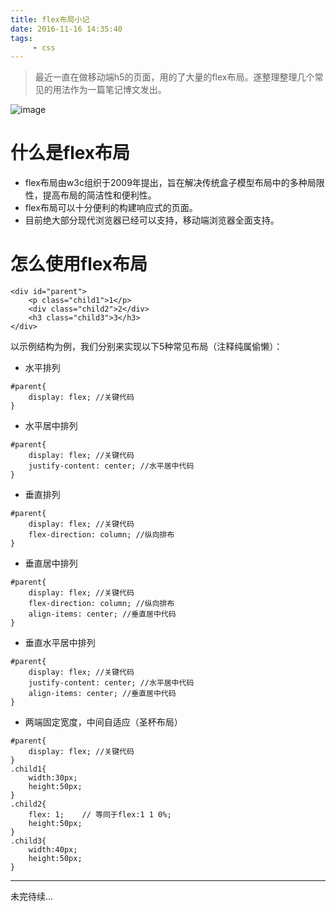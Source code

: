 ```yaml
---
title: flex布局小记
date: 2016-11-16 14:35:40
tags:
     - css
---
```

> 最近一直在做移动端h5的页面，用的了大量的flex布局。遂整理整理几个常见的用法作为一篇笔记博文发出。

![image](http://www.ruanyifeng.com/blogimg/asset/2015/bg2015071002.png)

# 什么是flex布局

- flex布局由w3c组织于2009年提出，旨在解决传统盒子模型布局中的多种局限性，提高布局的简洁性和便利性。
- flex布局可以十分便利的构建响应式的页面。
- 目前绝大部分现代浏览器已经可以支持，移动端浏览器全面支持。

# 怎么使用flex布局


```
<div id="parent">
    <p class="child1">1</p>
    <div class="child2">2</div>
    <h3 class="child3">3</h3>
</div>
```
以示例结构为例，我们分别来实现以下5种常见布局（注释纯属偷懒）：
- 水平排列

```
#parent{
    display: flex; //关键代码
}
```

- 水平居中排列

```
#parent{
    display: flex; //关键代码
    justify-content: center; //水平居中代码
}
```

- 垂直排列

```
#parent{
    display: flex; //关键代码
    flex-direction: column; //纵向排布
}
```
- 垂直居中排列

```
#parent{
    display: flex; //关键代码
    flex-direction: column; //纵向排布
    align-items: center; //垂直居中代码
}
```
- 垂直水平居中排列

```
#parent{
    display: flex; //关键代码
    justify-content: center; //水平居中代码
    align-items: center; //垂直居中代码
}
```

- 两端固定宽度，中间自适应（圣杯布局）

```
#parent{
    display: flex; //关键代码
}
.child1{
    width:30px;
    height:50px;
}
.child2{
    flex: 1;    // 等同于flex:1 1 0%;
    height:50px;
}
.child3{
    width:40px;
    height:50px;
}
```

---

未完待续...
